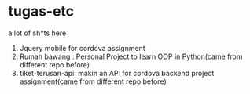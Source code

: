 # tugas-etc
a lot of sh*ts here

1. Jquery mobile for cordova assignment
2. Rumah bawang : Personal Project to learn OOP in Python(came from different repo before)
3. tiket-terusan-api: makin an API for cordova backend project assignment(came from different repo before)
